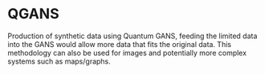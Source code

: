 # QGANS
Production of synthetic data using Quantum GANS, feeding the limited data into the GANS would allow more data that fits the original data.
This methodology can also be used for images and potentially more complex systems such as maps/graphs.
